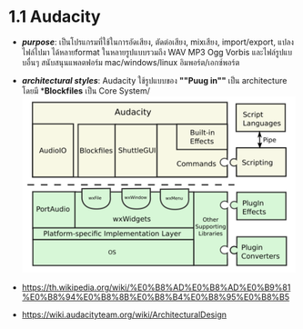 # 1.1 Audacity
- ***purpose***:  เป็นโปรแกรมที่ใช้ในการอัดเสียง, ตัดต่อเสียง, mixเสียง, import/export, แปลงไฟล์ไปมา ได้หลายformat    ในหลายรูปแบบรวมถึง WAV MP3 Ogg Vorbis และไฟล์รูปแบบอื่นๆ สนับสนุนแพลตฟอร์ม mac/windows/linux อิมพอร์ต/เอกซ์พอร์ต 
- ***architectural styles***: Audacity ใช้รูปแบบของ **""Puug in""** เป็น architecture โดยมี ***Blockfiles** เป็น Core System/
![pic!](https://github.com/kritsanaphat/Software-Architecture/blob/main/audacityARCHITEC.png "layer")





- https://th.wikipedia.org/wiki/%E0%B8%AD%E0%B8%AD%E0%B9%81%E0%B8%94%E0%B8%8B%E0%B8%B4%E0%B8%95%E0%B8%B5
- https://wiki.audacityteam.org/wiki/ArchitecturalDesign

